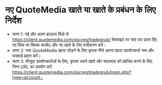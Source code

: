 # नए QuoteMedia खाते या खाते के प्रबंधन के लिए निर्देश
- चरण 1: नई और अलग ब्राउज़र विंडो से https://client.quotemedia.com/qscreg/tradegrub/ वेबसाइट पर जाएं (या ऊपर दिए गए लिंक पर क्लिक करके) और नए खाते के लिए पंजीकरण करें।
- चरण 2: नया QuoteMedia खाता जोड़ने के लिए कृपया नीचे अपना खाता उपयोगकर्ता नाम और पासवर्ड प्रदान करें।
- चरण 3: मौजूदा उपयोगकर्ताओं के लिए, कृपया अपने खाते और सदस्यता को प्रबंधित करने के लिए निम्न URL का उपयोग करें: https://client.quotemedia.com/qscreg/tradegrub/login.php?type=account।
